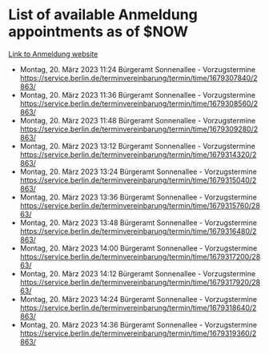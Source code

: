 # List of available Anmeldung appointments as of $NOW
[Link to Anmeldung website](https://service.berlin.de/terminvereinbarung/termin/tag.php?termin=1&anliegen[]=120686&dienstleisterlist=122210,122217,327316,122219,327312,122227,327314,122231,327346,122243,327348,122254,122252,329742,122260,329745,122262,329748,122271,327278,122273,327274,122277,327276,330436,122280,327294,122282,327290,122284,327292,122291,327270,122285,327266,122286,327264,122296,327268,150230,329760,122297,327286,122294,327284,122312,329763,122314,329775,122304,327330,122311,327334,122309,327332,317869,122281,327352,122279,329772,122283,122276,327324,122274,327326,122267,329766,122246,327318,122251,327320,122257,327322,122208,327298,122226,327300&herkunft=http%3A%2F%2Fservice.berlin.de%2Fdienstleistung%2F120686%2F)
- Montag, 20. März 2023 11:24 Bürgeramt Sonnenallee - Vorzugstermine https://service.berlin.de/terminvereinbarung/termin/time/1679307840/2863/
- Montag, 20. März 2023 11:36 Bürgeramt Sonnenallee - Vorzugstermine https://service.berlin.de/terminvereinbarung/termin/time/1679308560/2863/
- Montag, 20. März 2023 11:48 Bürgeramt Sonnenallee - Vorzugstermine https://service.berlin.de/terminvereinbarung/termin/time/1679309280/2863/
- Montag, 20. März 2023 13:12 Bürgeramt Sonnenallee - Vorzugstermine https://service.berlin.de/terminvereinbarung/termin/time/1679314320/2863/
- Montag, 20. März 2023 13:24 Bürgeramt Sonnenallee - Vorzugstermine https://service.berlin.de/terminvereinbarung/termin/time/1679315040/2863/
- Montag, 20. März 2023 13:36 Bürgeramt Sonnenallee - Vorzugstermine https://service.berlin.de/terminvereinbarung/termin/time/1679315760/2863/
- Montag, 20. März 2023 13:48 Bürgeramt Sonnenallee - Vorzugstermine https://service.berlin.de/terminvereinbarung/termin/time/1679316480/2863/
- Montag, 20. März 2023 14:00 Bürgeramt Sonnenallee - Vorzugstermine https://service.berlin.de/terminvereinbarung/termin/time/1679317200/2863/
- Montag, 20. März 2023 14:12 Bürgeramt Sonnenallee - Vorzugstermine https://service.berlin.de/terminvereinbarung/termin/time/1679317920/2863/
- Montag, 20. März 2023 14:24 Bürgeramt Sonnenallee - Vorzugstermine https://service.berlin.de/terminvereinbarung/termin/time/1679318640/2863/
- Montag, 20. März 2023 14:36 Bürgeramt Sonnenallee - Vorzugstermine https://service.berlin.de/terminvereinbarung/termin/time/1679319360/2863/
